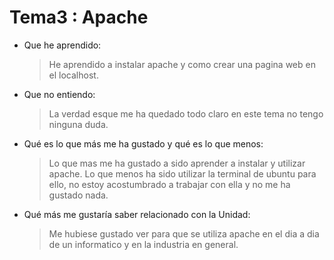 # Tema3 : Apache

* Que he aprendido:
  >He aprendido a instalar apache y como crear una pagina web en el localhost.
  
* Que no entiendo:
  >La verdad esque me ha quedado todo claro en este tema no tengo ninguna duda.
  
* Qué es lo que más me ha gustado y qué es lo que menos:
  > Lo que mas me ha gustado a sido aprender a instalar y utilizar apache. Lo que menos ha sido utilizar la terminal de ubuntu para ello, no estoy acostumbrado a trabajar con ella y no me ha gustado nada.
  
* Qué más me gustaría saber relacionado con la Unidad:
  >Me hubiese gustado ver para que se utiliza apache en el dia a dia de un informatico y en la industria en general.
